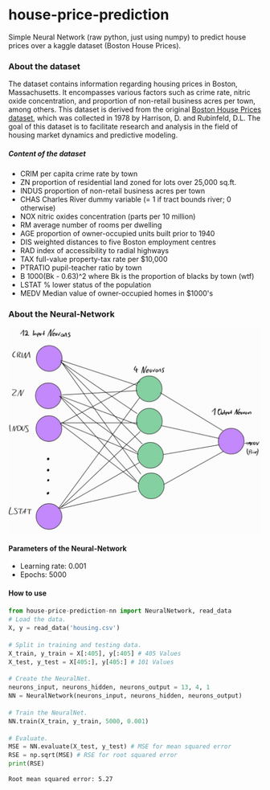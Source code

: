 # house-price-prediction
Simple Neural Network (raw python, just using numpy) to predict house prices over a kaggle dataset (Boston House Prices).

### About the dataset
The dataset contains information regarding housing prices in Boston, Massachusetts. 
It encompasses various factors such as crime rate, nitric oxide concentration, and proportion of non-retail business acres per town, among others. 
This dataset is derived from the original [Boston House Prices dataset](https://www.kaggle.com/datasets/vikrishnan/boston-house-prices), which was collected in 1978 by Harrison, D. and Rubinfeld, D.L.
The goal of this dataset is to facilitate research and analysis in the field of housing market dynamics and predictive modeling. 

##### Content of the dataset
- CRIM per capita crime rate by town 
- ZN proportion of residential land zoned for lots over 25,000 sq.ft. 
- INDUS proportion of non-retail business acres per town 
- CHAS Charles River dummy variable (= 1 if tract bounds river; 0 otherwise) 
- NOX nitric oxides concentration (parts per 10 million) 
- RM average number of rooms per dwelling 
- AGE proportion of owner-occupied units built prior to 1940 
- DIS weighted distances to five Boston employment centres 
- RAD index of accessibility to radial highways 
- TAX full-value property-tax rate per $10,000 
- PTRATIO pupil-teacher ratio by town 
- B 1000(Bk - 0.63)^2 where Bk is the proportion of blacks by town (wtf)
- LSTAT % lower status of the population 
- MEDV Median value of owner-occupied homes in $1000's

### About the Neural-Network

<p float="left">
   <img src="./res/neuralnetwork.jpg">
</p>

#### Parameters of the Neural-Network

- Learning rate: 0.001
- Epochs: 5000

#### How to use

```python
from house-price-prediction-nn import NeuralNetwork, read_data
# Load the data.
X, y = read_data('housing.csv')

# Split in training and testing data.
X_train, y_train = X[:405], y[:405] # 405 Values
X_test, y_test = X[405:], y[405:] # 101 Values

# Create the NeuralNet.
neurons_input, neurons_hidden, neurons_output = 13, 4, 1
NN = NeuralNetwork(neurons_input, neurons_hidden, neurons_output)

# Train the NeuralNet.
NN.train(X_train, y_train, 5000, 0.001)

# Evaluate.
MSE = NN.evaluate(X_test, y_test) # MSE for mean squared error
RSE = np.sqrt(MSE) # RSE for root squared error
print(RSE)
```
```shell
Root mean squared error: 5.27
```